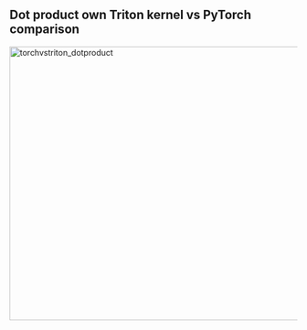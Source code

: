## Dot product own Triton kernel vs PyTorch comparison

<img width="639" height="479" alt="torchvstriton_dotproduct" src="https://github.com/user-attachments/assets/683cd0f3-76c3-438c-b03a-74d2c9356ab8" />

